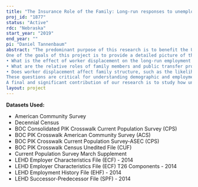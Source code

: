 ```yaml
---
title: "The Insurance Role of the Family: Long-run responses to unemployment shocks"
proj_id: "1877"
status: "Active"
rdc: "Nebraska"
start_year: "2019"
end_year: ""
pi: "Daniel Tannenbaum"
abstract: "The predominant purpose of this research is to benefit the US Census Bureau by presenting updated statistics on employment, marriage and cohabitating patterns, labor force participation, and uptake of public assistance in response to a layoff at the household level. In conjunction with our primary analysis, we also examine unit non-response to the CPS-ASEC after a layoff event and create a crosswalk that links marital status to the LEHD for multiple years. To accomplish this goal, we request the use of restricted data from three datasets, each of which we propose to link separately to the LEHD. These datasets are: (1) the Decennial Census, 2000 and 2010, and 2020 if available, (2) the American Community Survey (ACS), 2008–2015 and 2016-2019 if available, and (3) the Annual Social and Economic Supplement to the Current Population Survey, 1985-2014, and 2015-2019 if available.
One of the goals of this project is to provide a detailed picture of the insurance role of the family. We plan to answer the following questions: 
• What is the effect of worker displacement on the long-run employment and earnings paths of family members, including spouses and adult children? 
• What are the relative roles of family members and public transfer programs over time in recovering the earnings losses of displaced workers? 
• Does worker displacement affect family structure, such as the likelihood of divorce or separation? How does a cohabiting individual differ in their responses to a displacement compared to a married individual? 
These questions are critical for understanding demographic and employment trends in the U.S., such as the decline of male labor force participation. The proposal will produce updated estimates of the effects of worker displacement on families. It will generate statistical estimates of several outcomes of interest: (i) long-run employment and earnings of family members, (ii) usage of public transfer programs, and (iii) family ruptures (such as separation or divorce).
A final and significant contribution of our research is to study how unemployment affects family structure, including the likelihood of separation or divorce, or the likelihood of marriage for non-married individuals. In the last half-century, the U.S. has experienced dramatic changes in family structure, including the rise of cohabiting couples and non-married couples with children.  Do cohabiting partners behave similarly to married partners in providing an insurance role in their labor supply decisions? The answer to this question is important for assessing the generosity of public assistance programs in the modern era of complex family arrangements. Prior work has found that job loss significantly raises the probability of divorce (Charles et al., 2004). Our proposed research will extend this analysis to study longer time horizons, and with an arguably improved identification strategy; in addition, we will include an analysis of cohabiting individuals to get a more complete picture of the dynamics of family structure in relation to unemployment."
layout: project
---
```


**Datasets Used:**

  - American Community Survey 
  - Decennial Census 
  - BOC Consolidated PIK Crosswalk Current Population Survey (CPS) 
  - BOC PIK Crosswalk American Community Survey (ACS) 
  - BOC PIK Crosswalk Current Population Survey-ASEC (CPS) 
  - BOC PIK Crosswalk Census Unedited File (CUF) 
  - Current Population Survey March Supplement 
  - LEHD Employer Characteristics File (ECF) - 2014 
  - LEHD Employer Characteristics File (ECF) T26 Components - 2014 
  - LEHD Employment History File (EHF) - 2014 
  - LEHD Successor-Predecessor File (SPF) - 2014 

